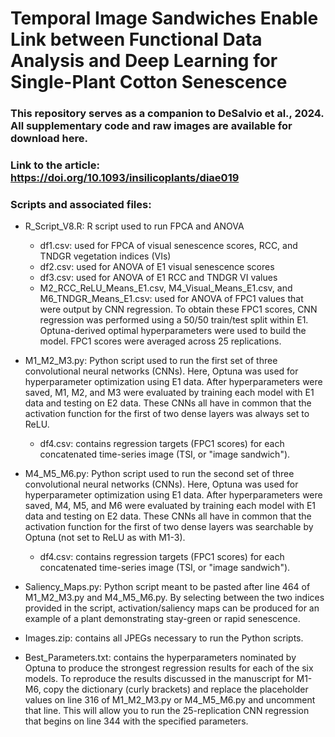 # Temporal Image Sandwiches Enable Link between Functional Data Analysis and Deep Learning for Single-Plant Cotton Senescence

### This repository serves as a companion to DeSalvio et al., 2024. All supplementary code and raw images are available for download here.

### Link to the article: https://doi.org/10.1093/insilicoplants/diae019

### Scripts and associated files:
- R_Script_V8.R: R script used to run FPCA and ANOVA
  - df1.csv: used for FPCA of visual senescence scores, RCC, and TNDGR vegetation indices (VIs)
  - df2.csv: used for ANOVA of E1 visual senescence scores
  - df3.csv: used for ANOVA of E1 RCC and TNDGR VI values
  - M2_RCC_ReLU_Means_E1.csv, M4_Visual_Means_E1.csv, and M6_TNDGR_Means_E1.csv: used for ANOVA of FPC1 values that were output by CNN regression. To obtain these FPC1 scores, CNN regression was performed using a 50/50 train/test split within E1. Optuna-derived optimal hyperparameters were used to build the model. FPC1 scores were averaged across 25 replications.

- M1_M2_M3.py: Python script used to run the first set of three convolutional neural networks (CNNs). Here, Optuna was used for hyperparameter optimization using E1 data. After hyperparameters were saved, M1, M2, and M3 were evaluated by training each model with E1 data and testing on E2 data. These CNNs all have in common that the activation function for the first of two dense layers was always set to ReLU.
  - df4.csv: contains regression targets (FPC1 scores) for each concatenated time-series image (TSI, or "image sandwich").

- M4_M5_M6.py: Python script used to run the second set of three convolutional neural networks (CNNs). Here, Optuna was used for hyperparameter optimization using E1 data. After hyperparameters were saved, M4, M5, and M6 were evaluated by training each model with E1 data and testing on E2 data. These CNNs all have in common that the activation function for the first of two dense layers was searchable by Optuna (not set to ReLU as with M1-3).
  - df4.csv: contains regression targets (FPC1 scores) for each concatenated time-series image (TSI, or "image sandwich").
 
- Saliency_Maps.py: Python script meant to be pasted after line 464 of M1_M2_M3.py and M4_M5_M6.py. By selecting between the two indices provided in the script, activation/saliency maps can be produced for an example of a plant demonstrating stay-green or rapid senescence.

- Images.zip: contains all JPEGs necessary to run the Python scripts.

- Best_Parameters.txt: contains the hyperparameters nominated by Optuna to produce the strongest regression results for each of the six models. To reproduce the results discussed in the manuscript for M1-M6, copy the dictionary (curly brackets) and replace the placeholder values on line 316 of M1_M2_M3.py or M4_M5_M6.py and uncomment that line. This will allow you to run the 25-replication CNN regression that begins on line 344 with the specified parameters.
